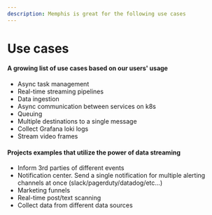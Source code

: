 ```yaml
---
description: Memphis is great for the following use cases
---
```


# Use cases

#### A growing list of use cases based on our users' usage

* Async task management
* Real-time streaming pipelines
* Data ingestion
* Async communication between services on k8s
* Queuing
* Multiple destinations to a single message
* Collect Grafana loki logs
* Stream video frames

#### Projects examples that utilize the power of data streaming

* Inform 3rd parties of different events
* Notification center. Send a single notification for multiple alerting channels at once (slack/pagerduty/datadog/etc...)
* Marketing funnels
* Real-time post/text scanning
* Collect data from different data sources
